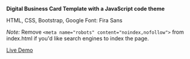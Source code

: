 <b>Digital Business Card Template with a JavaScript code theme </b>

HTML, CSS, Bootstrap, Google Font: Fira Sans

<i>Note:</I>
Remove ```<meta name="robots" content="noindex,nofollow">``` from index.html if you'd like search engines to index the page.

<a href="https://jillplatts.com/javascript-themed-digital-business-card/" target="_blank">Live Demo</a>






